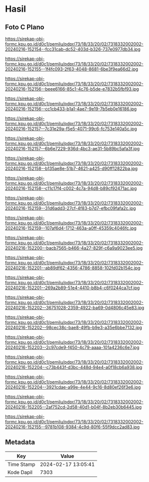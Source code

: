# Hasil

## Foto C Plano

https://sirekap-obj-formc.kpu.go.id/d0c1/pemilu/pdpr/73/18/33/20/02/7318332002002-20240216-152154--fcc31cab-dc52-403d-b326-737e0977db34.jpg

https://sirekap-obj-formc.kpu.go.id/d0c1/pemilu/pdpr/73/18/33/20/02/7318332002002-20240216-152155--1f4fc093-2f63-4048-8681-6be3f9ea66d2.jpg

https://sirekap-obj-formc.kpu.go.id/d0c1/pemilu/pdpr/73/18/33/20/02/7318332002002-20240216-152156--beee6166-85c1-4c76-b5de-e7832b5fbf93.jpg

https://sirekap-obj-formc.kpu.go.id/d0c1/pemilu/pdpr/73/18/33/20/02/7318332002002-20240216-152156--cc1cb433-b1a1-4ae7-9e19-7b5eb0e16186.jpg

https://sirekap-obj-formc.kpu.go.id/d0c1/pemilu/pdpr/73/18/33/20/02/7318332002002-20240216-152157--7c31e29a-f5e5-4071-99c6-fc753e140a5c.jpg

https://sirekap-obj-formc.kpu.go.id/d0c1/pemilu/pdpr/73/18/33/20/02/7318332002002-20240216-152157--6b6e7229-936d-4bc3-ae31-5b89bc5afa3f.jpg

https://sirekap-obj-formc.kpu.go.id/d0c1/pemilu/pdpr/73/18/33/20/02/7318332002002-20240216-152158--b135ae8e-51b7-4621-a425-d90ff12822ba.jpg

https://sirekap-obj-formc.kpu.go.id/d0c1/pemilu/pdpr/73/18/33/20/02/7318332002002-20240216-152158--c11c17f4-c002-4c7a-94d8-b89cf92471ac.jpg

https://sirekap-obj-formc.kpu.go.id/d0c1/pemilu/pdpr/73/18/33/20/02/7318332002002-20240216-152159--31d6add3-27cf-4f83-b7d7-efbc09fafa2c.jpg

https://sirekap-obj-formc.kpu.go.id/d0c1/pemilu/pdpr/73/18/33/20/02/7318332002002-20240216-152159--107af6d4-1712-463a-a0ff-45359c4046fc.jpg

https://sirekap-obj-formc.kpu.go.id/d0c1/pemilu/pdpr/73/18/33/20/02/7318332002002-20240216-152200--bacb7565-b466-4a27-829f-c6a9a9023ee5.jpg

https://sirekap-obj-formc.kpu.go.id/d0c1/pemilu/pdpr/73/18/33/20/02/7318332002002-20240216-152201--ab89df62-4356-4786-8858-102fd02b154c.jpg

https://sirekap-obj-formc.kpu.go.id/d0c1/pemilu/pdpr/73/18/33/20/02/7318332002002-20240216-152201--269a2b89-51e4-4410-b8b4-c6f0244ca7cf.jpg

https://sirekap-obj-formc.kpu.go.id/d0c1/pemilu/pdpr/73/18/33/20/02/7318332002002-20240216-152202--36751028-2359-4922-ba69-0d4806c45e83.jpg

https://sirekap-obj-formc.kpu.go.id/d0c1/pemilu/pdpr/73/18/33/20/02/7318332002002-20240216-152202--98cec38c-bae8-49fb-b9e3-a35e6bbe7132.jpg

https://sirekap-obj-formc.kpu.go.id/d0c1/pemilu/pdpr/73/18/33/20/02/7318332002002-20240216-152203--2c97cde9-f450-4c79-aaaa-101a4236c6e7.jpg

https://sirekap-obj-formc.kpu.go.id/d0c1/pemilu/pdpr/73/18/33/20/02/7318332002002-20240216-152204--c73b443f-d3bc-448d-94e4-a0f18cb6a938.jpg

https://sirekap-obj-formc.kpu.go.id/d0c1/pemilu/pdpr/73/18/33/20/02/7318332002002-20240216-152204--3921cdae-a99e-4e44-9c16-8d80ef26f3e6.jpg

https://sirekap-obj-formc.kpu.go.id/d0c1/pemilu/pdpr/73/18/33/20/02/7318332002002-20240216-152205--2af752cd-2d58-40d1-b04f-8b2eb30b6445.jpg

https://sirekap-obj-formc.kpu.go.id/d0c1/pemilu/pdpr/73/18/33/20/02/7318332002002-20240216-152155--9781b108-9384-4c9d-80f6-55f9dcc2ad83.jpg


## Metadata

| Key        | Value               |
| ---------- | ------------------- |
| Time Stamp | 2024-02-17 13:05:41 |
| Kode Dapil | 7303                |




